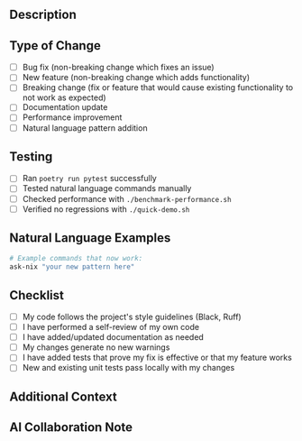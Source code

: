 ## Description
<!-- Describe your changes in detail -->

## Type of Change
<!-- Mark relevant options with an "x" -->

- [ ] Bug fix (non-breaking change which fixes an issue)
- [ ] New feature (non-breaking change which adds functionality)
- [ ] Breaking change (fix or feature that would cause existing functionality to not work as expected)
- [ ] Documentation update
- [ ] Performance improvement
- [ ] Natural language pattern addition

## Testing
<!-- Describe the tests you ran to verify your changes -->

- [ ] Ran `poetry run pytest` successfully
- [ ] Tested natural language commands manually
- [ ] Checked performance with `./benchmark-performance.sh`
- [ ] Verified no regressions with `./quick-demo.sh`

## Natural Language Examples
<!-- If adding new patterns, show examples -->

```bash
# Example commands that now work:
ask-nix "your new pattern here"
```

## Checklist
<!-- Mark completed items with an "x" -->

- [ ] My code follows the project's style guidelines (Black, Ruff)
- [ ] I have performed a self-review of my own code
- [ ] I have added/updated documentation as needed
- [ ] My changes generate no new warnings
- [ ] I have added tests that prove my fix is effective or that my feature works
- [ ] New and existing unit tests pass locally with my changes

## Additional Context
<!-- Add any other context, screenshots, or notes about the PR here -->

## AI Collaboration Note
<!-- If you used AI tools (like Claude, GPT, etc.) to help with this PR, briefly describe how -->